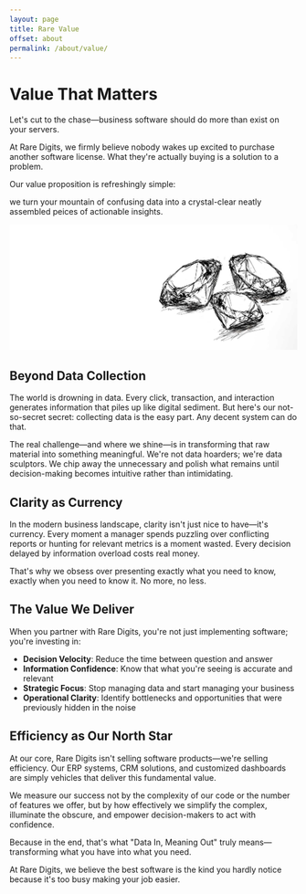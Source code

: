 ```yaml
---
layout: page
title: Rare Value
offset: about
permalink: /about/value/
---
```


# Value That Matters

Let's cut to the chase—business software should do more than exist on your servers. 

At Rare Digits, we firmly believe nobody wakes up excited to purchase another software license. What they're actually buying is a solution to a problem.

Our value proposition is refreshingly simple: 
<div class="Highlight">we turn your mountain of confusing data into a crystal-clear neatly assembled peices of actionable insights.</div>

![](/assets/img/illustrations/value.jpg)

## Beyond Data Collection

The world is drowning in data. Every click, transaction, and interaction generates information that piles up like digital sediment. But here's our not-so-secret secret: collecting data is the easy part. Any decent system can do that.

The real challenge—and where we shine—is in transforming that raw material into something meaningful. We're not data hoarders; we're data sculptors. We chip away the unnecessary and polish what remains until decision-making becomes intuitive rather than intimidating.

## Clarity as Currency

In the modern business landscape, clarity isn't just nice to have—it's currency. Every moment a manager spends puzzling over conflicting reports or hunting for relevant metrics is a moment wasted. Every decision delayed by information overload costs real money.

That's why we obsess over presenting exactly what you need to know, exactly when you need to know it. No more, no less.

## The Value We Deliver

When you partner with Rare Digits, you're not just implementing software; you're investing in:

- **Decision Velocity**: Reduce the time between question and answer
- **Information Confidence**: Know that what you're seeing is accurate and relevant
- **Strategic Focus**: Stop managing data and start managing your business
- **Operational Clarity**: Identify bottlenecks and opportunities that were previously hidden in the noise

## Efficiency as Our North Star

At our core, Rare Digits isn't selling software products—we're selling efficiency. Our ERP systems, CRM solutions, and customized dashboards are simply vehicles that deliver this fundamental value.

We measure our success not by the complexity of our code or the number of features we offer, but by how effectively we simplify the complex, illuminate the obscure, and empower decision-makers to act with confidence.

Because in the end, that's what "Data In, Meaning Out" truly means—transforming what you have into what you need.

At Rare Digits, we believe the best software is the kind you hardly notice because it's too busy making your job easier.
